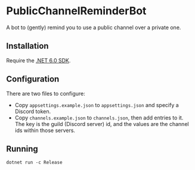 # PublicChannelReminderBot

A bot to (gently) remind you to use a public channel over a private one.

## Installation

Require the [.NET 6.0 SDK](https://dotnet.microsoft.com/en-us/download/dotnet/6.0).

## Configuration

There are two files to configure:
- Copy `appsettings.example.json` to `appsettings.json` and specify a Discord token.
- Copy `channels.example.json` to `channels.json`, then add entries to it.
  The key is the guild (Discord server) id, and the values are the channel ids within those servers.

## Running

`dotnet run -c Release`
